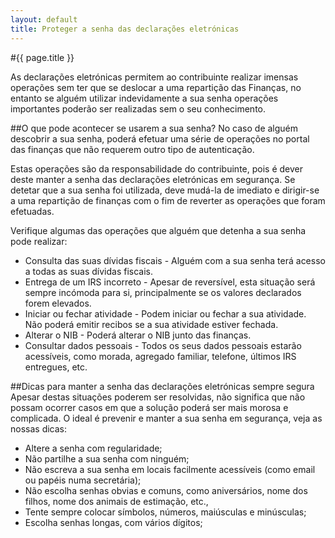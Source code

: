 ```yaml
---
layout: default
title: Proteger a senha das declarações eletrónicas
---
```


#{{ page.title }}

As declarações eletrónicas permitem ao contribuinte realizar imensas operações sem ter que se deslocar a uma repartição das Finanças, no entanto se alguém utilizar indevidamente a sua senha operações importantes poderão ser realizadas sem o seu conhecimento.

##O que pode acontecer se usarem a sua senha?
No caso de alguém descobrir a sua senha, poderá efetuar uma série de operações no portal das finanças que não requerem outro tipo de autenticação.

Estas operações são da responsabilidade do contribuinte, pois é dever deste manter a senha das declarações eletrónicas em segurança. Se detetar que a sua senha foi utilizada, deve mudá-la de imediato e dirigir-se a uma repartição de finanças com o fim de reverter as operações que foram efetuadas.

Verifique algumas das operações que alguém que detenha a sua senha pode realizar:

* Consulta das suas dívidas fiscais - Alguém com a sua senha terá acesso a todas as suas dívidas fiscais.
* Entrega de um IRS incorreto - Apesar de reversível, esta situação será sempre incómoda para si, principalmente se os valores declarados forem elevados.
* Iniciar ou fechar atividade - Podem iniciar ou fechar a sua atividade. Não poderá emitir recibos se a sua atividade estiver fechada.
* Alterar o NIB - Poderá alterar o NIB junto das finanças.
* Consultar dados pessoais - Todos os seus dados pessoais estarão acessíveis, como morada, agregado familiar, telefone, últimos IRS entregues, etc.

##Dicas para manter a senha das declarações eletrónicas sempre segura
Apesar destas situações poderem ser resolvidas, não significa que não possam ocorrer casos em que a solução poderá ser mais morosa e complicada. O ideal é prevenir e manter a sua senha em segurança, veja as nossas dicas:

* Altere a senha com regularidade;
* Não partilhe a sua senha com ninguém;
* Não escreva a sua senha em locais facilmente acessíveis (como email ou papéis numa secretária);
* Não escolha senhas obvias e comuns, como aniversários, nome dos filhos, nome dos animais de estimação, etc.,
* Tente sempre colocar símbolos, números, maiúsculas e minúsculas;
* Escolha senhas longas, com vários dígitos;

